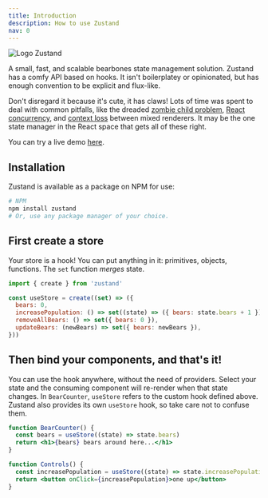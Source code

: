 ```yaml
---
title: Introduction
description: How to use Zustand
nav: 0
---
```


<div class="flex justify-center mb-4">
  <img src="../bear.jpg" alt="Logo Zustand" />
</div>

A small, fast, and scalable bearbones state management solution.
Zustand has a comfy API based on hooks.
It isn't boilerplatey or opinionated,
but has enough convention to be explicit and flux-like.

Don't disregard it because it's cute, it has claws!
Lots of time was spent to deal with common pitfalls,
like the dreaded [zombie child problem],
[React concurrency], and [context loss]
between mixed renderers.
It may be the one state manager in the React space that gets all of these right.

You can try a live demo [here](https://codesandbox.io/s/dazzling-moon-itop4).

[zombie child problem]: https://react-redux.js.org/api/hooks#stale-props-and-zombie-children
[react concurrency]: https://github.com/bvaughn/rfcs/blob/useMutableSource/text/0000-use-mutable-source.md
[context loss]: https://github.com/facebook/react/issues/13332

## Installation

Zustand is available as a package on NPM for use:

```bash
# NPM
npm install zustand
# Or, use any package manager of your choice.
```

## First create a store

Your store is a hook!
You can put anything in it: primitives, objects, functions.
The `set` function _merges_ state.

```js
import { create } from 'zustand'

const useStore = create((set) => ({
  bears: 0,
  increasePopulation: () => set((state) => ({ bears: state.bears + 1 })),
  removeAllBears: () => set({ bears: 0 }),
  updateBears: (newBears) => set({ bears: newBears }),
}))
```

## Then bind your components, and that's it!

You can use the hook anywhere, without the need of providers.
Select your state and the consuming component
will re-render when that state changes. In `BearCounter`, `useStore` refers to the custom hook defined above.
Zustand also provides its own `useStore` hook, so take care not to confuse them.

```jsx
function BearCounter() {
  const bears = useStore((state) => state.bears)
  return <h1>{bears} bears around here...</h1>
}

function Controls() {
  const increasePopulation = useStore((state) => state.increasePopulation)
  return <button onClick={increasePopulation}>one up</button>
}
```
